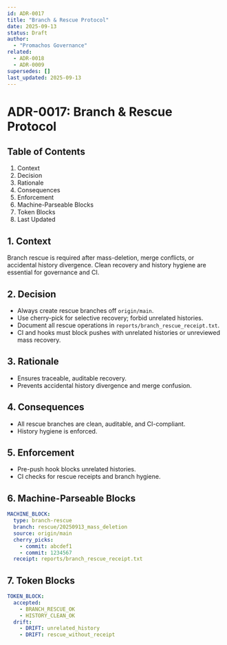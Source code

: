 ```yaml
---
id: ADR-0017
title: "Branch & Rescue Protocol"
date: 2025-09-13
status: Draft
author:
  - "Promachos Governance"
related:
  - ADR-0018
  - ADR-0009
supersedes: []
last_updated: 2025-09-13
---
```


# ADR-0017: Branch & Rescue Protocol

## Table of Contents
1. Context
2. Decision
3. Rationale
4. Consequences
5. Enforcement
6. Machine-Parseable Blocks
7. Token Blocks
8. Last Updated

## 1. Context
Branch rescue is required after mass-deletion, merge conflicts, or accidental history divergence. Clean recovery and history hygiene are essential for governance and CI.

## 2. Decision
- Always create rescue branches off `origin/main`.
- Use cherry-pick for selective recovery; forbid unrelated histories.
- Document all rescue operations in `reports/branch_rescue_receipt.txt`.
- CI and hooks must block pushes with unrelated histories or unreviewed mass recovery.

## 3. Rationale
- Ensures traceable, auditable recovery.
- Prevents accidental history divergence and merge confusion.

## 4. Consequences
- All rescue branches are clean, auditable, and CI-compliant.
- History hygiene is enforced.

## 5. Enforcement
- Pre-push hook blocks unrelated histories.
- CI checks for rescue receipts and branch hygiene.

## 6. Machine-Parseable Blocks
```yaml
MACHINE_BLOCK:
  type: branch-rescue
  branch: rescue/20250913_mass_deletion
  source: origin/main
  cherry_picks:
    - commit: abcdef1
    - commit: 1234567
  receipt: reports/branch_rescue_receipt.txt
```

## 7. Token Blocks
```yaml
TOKEN_BLOCK:
  accepted:
    - BRANCH_RESCUE_OK
    - HISTORY_CLEAN_OK
  drift:
    - DRIFT: unrelated_history
    - DRIFT: rescue_without_receipt
```

